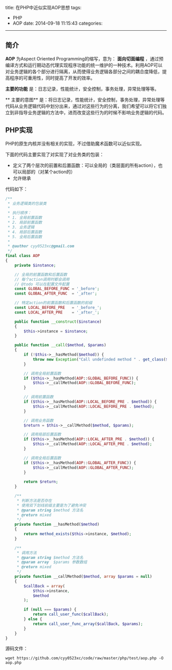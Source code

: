 title: 在PHP中近似实现AOP思想
tags:
  - PHP 
  - AOP 
date: 2014-09-18 11:15:43
categories: 

---

## 简介

**AOP** 为Aspect Oriented Programming的缩写，意为： **面向切面编程** ，通过预编译方式和运行期动态代理实现程序功能的统一维护的一种技术。利用AOP可以对业务逻辑的各个部分进行隔离，从而使得业务逻辑各部分之间的耦合度降低，提高程序的可重用性，同时提高了开发的效率。

**主要的功能** 是：日志记录，性能统计，安全控制，事务处理，异常处理等等。

** 主要的意图** 是：将日志记录，性能统计，安全控制，事务处理，异常处理等代码从业务逻辑代码中划分出来，通过对这些行为的分离，我们希望可以将它们独立到非指导业务逻辑的方法中，进而改变这些行为的时候不影响业务逻辑的代码。

## PHP实现 

PHP的原生内核并没有相关的实现，不过借助魔术函数可以近似实现。

下面的代码主要实现了对实现了对业务类的包装：

- 定义了两个层次的前置和后置函数：可以全局的（类层面的所有action），也可以局部的（对某个action的）
- 允许继承

代码如下：

<!--more-->

```php 
/** 
 * 业务逻辑类的包装类
 *
 * 执行顺序：
 * 1. 全局前置函数
 * 2. 局部前置函数
 * 3. 业务逻辑
 * 4. 局部后置函数
 * 5. 全局后置函数
 *
 * @author cyy0523xc@gmail.com
 */
final class AOP
{
    private $instance;

    // 全局的前置函数和后置函数
    // 每个action调用时都会调用
    // @todo 可以在配置文件配置
    const GLOBAL_BEFORE_FUNC = '_before';
    const GLOBAL_AFTER_FUNC  = '_after';

    // 特定action的前置函数和后置函数的前缀
    const LOCAL_BEFORE_PRE   = '_before_';
    const LOCAL_AFTER_PRE    = '_after_';

    public function __construct($instance)
    {
        $this->instance = $instance;
    }

    public function __call($method, $params)
    {
        if (!$this->__hasMethod($method)) {
            throw new Exception("Call undefinded method " . get_class($this->instance) . "::$method");
        }

        // 调用全局前置函数
        if ($this->__hasMethod(AOP::GLOBAL_BEFORE_FUNC)) {
            $this->__callMethod(AOP::GLOBAL_BEFORE_FUNC);
        }

        // 调用前置函数
        if ($this->__hasMethod(AOP::LOCAL_BEFORE_PRE . $method)) {
            $this->__callMethod(AOP::LOCAL_BEFORE_PRE . $method);
        }

        // 调用业务函数
        $return = $this->__callMethod($method, $params);

        // 调用局部后置函数
        if ($this->__hasMethod(AOP::LOCAL_AFTER_PRE . $method)) {
            $this->__callMethod(AOP::LOCAL_AFTER_PRE . $method);
        }

        // 调用全局后置函数
        if ($this->__hasMethod(AOP::GLOBAL_AFTER_FUNC)) {
            $this->__callMethod(AOP::GLOBAL_AFTER_FUNC);
        }
        
        return $return;
    }

    /**
     * 判断方法是否存在
     * 使用双下划线前缀主要是为了避免冲突
     * @param string $method 方法名
     * @return mixed
     */
    private function __hasMethod($method)
    {
        return method_exists($this->instance, $method);
    }

    /**
     * 调用方法
     * @param string $method 方法名
     * @param array  $params 参数数组
     * @return mixed
     */
    private function __callMethod($method, array $params = null)
    {
        $callBack = array(
            $this->instance,
            $method
        );

        if (null === $params) {
            return call_user_func($callBack);
        } else {
            return call_user_func_array($callBack, $params);
        }
    }
}

```

源码文件：

```
wget https://github.com/cyy0523xc/code/raw/master/php/test/aop.php -O aop.php  
```

